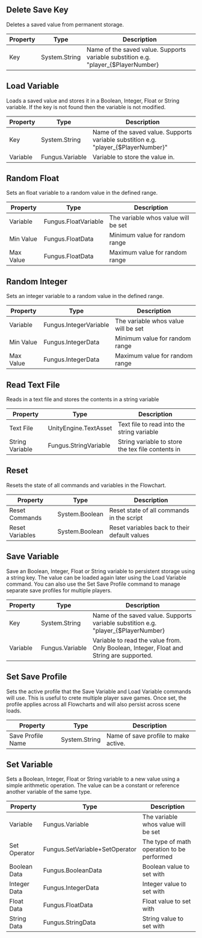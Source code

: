 ## Delete Save Key
Deletes a saved value from permanent storage.

Property | Type | Description
 --- | --- | ---
Key | System.String | Name of the saved value. Supports variable substition e.g. "player_{$PlayerNumber}

## Load Variable
Loads a saved value and stores it in a Boolean, Integer, Float or String variable. If the key is not found then the variable is not modified.

Property | Type | Description
 --- | --- | ---
Key | System.String | Name of the saved value. Supports variable substition e.g. "player_{$PlayerNumber}"
Variable | Fungus.Variable | Variable to store the value in.

## Random Float
Sets an float variable to a random value in the defined range.

Property | Type | Description
 --- | --- | ---
Variable | Fungus.FloatVariable | The variable whos value will be set
Min Value | Fungus.FloatData | Minimum value for random range
Max Value | Fungus.FloatData | Maximum value for random range

## Random Integer
Sets an integer variable to a random value in the defined range.

Property | Type | Description
 --- | --- | ---
Variable | Fungus.IntegerVariable | The variable whos value will be set
Min Value | Fungus.IntegerData | Minimum value for random range
Max Value | Fungus.IntegerData | Maximum value for random range

## Read Text File
Reads in a text file and stores the contents in a string variable

Property | Type | Description
 --- | --- | ---
Text File | UnityEngine.TextAsset | Text file to read into the string variable
String Variable | Fungus.StringVariable | String variable to store the tex file contents in

## Reset
Resets the state of all commands and variables in the Flowchart.

Property | Type | Description
 --- | --- | ---
Reset Commands | System.Boolean | Reset state of all commands in the script
Reset Variables | System.Boolean | Reset variables back to their default values

## Save Variable
Save an Boolean, Integer, Float or String variable to persistent storage using a string key. The value can be loaded again later using the Load Variable command. You can also use the Set Save Profile command to manage separate save profiles for multiple players.

Property | Type | Description
 --- | --- | ---
Key | System.String | Name of the saved value. Supports variable substition e.g. "player_{$PlayerNumber}
Variable | Fungus.Variable | Variable to read the value from. Only Boolean, Integer, Float and String are supported.

## Set Save Profile
Sets the active profile that the Save Variable and Load Variable commands will use. This is useful to crete multiple player save games. Once set, the profile applies across all Flowcharts and will also persist across scene loads.

Property | Type | Description
 --- | --- | ---
Save Profile Name | System.String | Name of save profile to make active.

## Set Variable
Sets a Boolean, Integer, Float or String variable to a new value using a simple arithmetic operation. The value can be a constant or reference another variable of the same type.

Property | Type | Description
 --- | --- | ---
Variable | Fungus.Variable | The variable whos value will be set
Set Operator | Fungus.SetVariable+SetOperator | The type of math operation to be performed
Boolean Data | Fungus.BooleanData | Boolean value to set with
Integer Data | Fungus.IntegerData | Integer value to set with
Float Data | Fungus.FloatData | Float value to set with
String Data | Fungus.StringData | String value to set with


